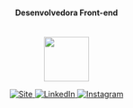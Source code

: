 
 
#### <p align="center">Desenvolvedora Front-end</p> 
<br> 
<div  align="center">   
 
  <a href="https://fernandadegolin.github.io/fernandadegolin/" target="_blank"> 
  <img margin-top:"20px" width="80" src="[https://ik.imagekit.io/fernandadegolin/fe_ubZ9V1aBl.png](https://ik.imagekit.io/fernandadegolin/fe_ubZ9V1aBl.png)"/></a> 
 
 
<!-- Site -->
<p align="center">   
  
  <a href="https://fernandadegolin.github.io/fernandadegolin/" target="_blank">
    <img alt="Site" src="https://img.shields.io/twitter/url?label=Site&logoColor=white&style=for-the-badge&url=https%3A%2F%2Ffernandadegolin.github.io%2Ffernandadegolin%2F">
  </a>


<!-- LinkedIn -->
  <a href="https://www.linkedin.com/in/fernandadegolin/">
    <img alt="LinkedIn" src="https://img.shields.io/twitter/url?label=linkedin&logo=linkedin&logoColor=white&style=for-the-badge&url=https%3A%2F%2Fwww.linkedin.com%2Fin%2Ffernandadegolin%2F">
  </a>
  
  
  <!-- Instagram -->
  <a href="https://www.instagram.com/fernandadegolin/">
    <img alt="Instagram" src="https://img.shields.io/twitter/url?label=instagram&logo=instagram&logoColor=white&style=for-the-badge&url=https%3A%2F%2Fwww.instagram.com%2Ffernandadegolin%2F">
  </a>
  </p>
</div> 
